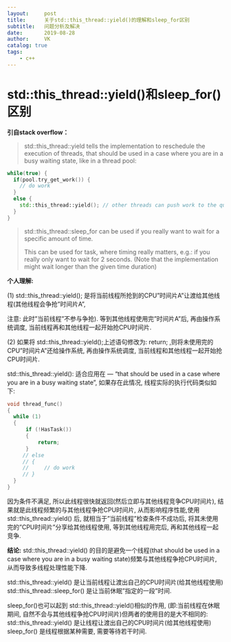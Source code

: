 ```yaml
---
layout:     post
title:      关于std::this_thread::yield()的理解和sleep_for区别
subtitle:   问题分析及解决
date:       2019-08-28
author:     VK
catalog: true
tags:
    - c++
---
```


# std::this_thread::yield()和sleep_for() 区别

**引自stack overflow：**

> std::this_thread::yield tells the implementation to reschedule the execution of threads, that should be used in a case where you are in a busy waiting state, like in a thread pool:

```c++
while(true) {
  if(pool.try_get_work()) {
    // do work
  }
  else {
    std::this_thread::yield(); // other threads can push work to the queue now
  }
}

```

> std::this_thread::sleep_for can be used if you really want to wait for a specific amount of time.
>
> This can be used for task, where timing really matters, e.g.: if you really only want to wait for 2 seconds. (Note that the implementation might wait longer than the given time duration)

**个人理解:** 

(1) std::this_thread::yield(); 是将当前线程所抢到的CPU”时间片A”让渡给其他线程(其他线程会争抢”时间片A”, 

注意: 此时”当前线程”不参与争抢). 
等到其他线程使用完”时间片A”后, 再由操作系统调度, 当前线程再和其他线程一起开始抢CPU时间片.

(2) 如果将 std::this_thread::yield();上述语句修改为: return; ,则将未使用完的CPU”时间片A”还给操作系统, 再由操作系统调度, 当前线程和其他线程一起开始抢CPU时间片.

std::this_thread::yield(): 适合应用在 — “that should be used in a case where you are in a busy waiting state”, 如果存在此情况, 线程实际的执行代码类似如下:

```c
void thread_func()
{
  while (1)
  {
      if (!HasTask())
      {
          return;
      }
     // else
     // {
     //     // do work
     // }
  }
}
```

因为条件不满足, 所以此线程很快就返回(然后立即与其他线程竞争CPU时间片), 结果就是此线程频繁的与其他线程争抢CPU时间片, 从而影响程序性能,使用 std::this_thread::yield() 后, 就相当于”当前线程”检查条件不成功后, 将其未使用完的”CPU时间片”分享给其他线程使用, 等到其他线程用完后, 再和其他线程一起竞争.

**结论:** 
std::this_thread::yield() 的目的是避免一个线程(that should be used in a case where you are in a busy waiting state)频繁与其他线程争抢CPU时间片, 从而导致多线程处理性能下降.

std::this_thread::yield() 是让当前线程让渡出自己的CPU时间片(给其他线程使用) 
std::this_thread::sleep_for() 是让当前休眠”指定的一段”时间.

sleep_for()也可以起到 std::this_thread::yield()相似的作用, (即:当前线程在休眠期间, 自然不会与其他线程争抢CPU时间片)但两者的使用目的是大不相同的: 
std::this_thread::yield() 是让线程让渡出自己的CPU时间片(给其他线程使用) 
sleep_for() 是线程根据某种需要, 需要等待若干时间.
